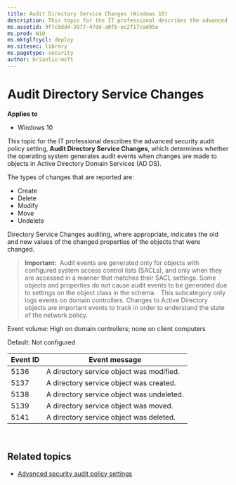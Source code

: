 ```yaml
---
title: Audit Directory Service Changes (Windows 10)
description: This topic for the IT professional describes the advanced security audit policy setting, Audit Directory Service Changes, which determines whether the operating system generates audit events when changes are made to objects in Active Directory Domain Services (AD DS).
ms.assetid: 9f7c0dd4-3977-47dd-a0fb-ec2f17cad05e
ms.prod: W10
ms.mktglfcycl: deploy
ms.sitesec: library
ms.pagetype: security
author: brianlic-msft
---
```


# Audit Directory Service Changes

**Applies to**
-   Windows 10

This topic for the IT professional describes the advanced security audit policy setting, **Audit Directory Service Changes**, which determines whether the operating system generates audit events when changes are made to objects in Active Directory Domain Services (AD DS).

The types of changes that are reported are:

-   Create
-   Delete
-   Modify
-   Move
-   Undelete

Directory Service Changes auditing, where appropriate, indicates the old and new values of the changed properties of the objects that were changed.

> **Important:**  Audit events are generated only for objects with configured system access control lists (SACLs), and only when they are accessed in a manner that matches their SACL settings. Some objects and properties do not cause audit events to be generated due to settings on the object class in the schema.
 
This subcategory only logs events on domain controllers. Changes to Active Directory objects are important events to track in order to understand the state of the network policy.

Event volume: High on domain controllers; none on client computers

Default: Not configured

| Event ID | Event message |
| - | - |
| 5136 | A directory service object was modified. | 
| 5137 | A directory service object was created. | 
| 5138 | A directory service object was undeleted. | 
| 5139 | A directory service object was moved. | 
| 5141 | A directory service object was deleted. | 
 
## Related topics

- [Advanced security audit policy settings](advanced-security-audit-policy-settings.md)
 
 
